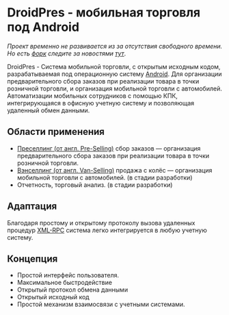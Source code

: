 # DroidPres - мобильная торговля под Android

*Проект временно не развивается из за отсутствия свободного времени. Но есть [форк](http://code.google.com/p/droidpreselling/) следите за новостями [тут](http://droidpresb.blogspot.com/)*.

DroidPres - Система мобильной торговли, с открытым исходным кодом, разрабатываемая под операционную систему [Android](http://ru.wikipedia.org/wiki/Android). Для организации предварительного сбора заказов при реализации товара в точки розничной торговли, и организация мобильной торговли с автомобилей. Автоматизации мобильных сотрудников с помощью КПК, интегрирующаяся в офисную учетную систему и позволяющая удаленный обмен данными.

## Области применения
* [Преселлинг (от англ. Pre-Selling)](http://dic.academic.ru/dic.nsf/ruwiki/337552) сбор заказов — организация предварительного сбора заказов при реализации товара в точки розничной торговли.
* [Вэнселлинг (от англ. Van-Selling)](http://dic.academic.ru/dic.nsf/ruwiki/837535) продажа с колёс — организация мобильной торговли с автомобилей. (в стадии разработки)
* Отчетность, торговый анализ. (в стадии разработки)

## Адаптация
Благодаря простому и открытому протоколу вызова удаленных процедур [XML-RPC](http://ru.wikipedia.org/wiki/XML-RPC) система легко интегрируется в любую учетную систему.

## Концепция
* Простой интерфейс пользователя.
* Максимальное быстродействие
* Открытый протокол обмена данными
* Открытый исходный код
* Простой механизм взаимосвязи с учетными системами.

